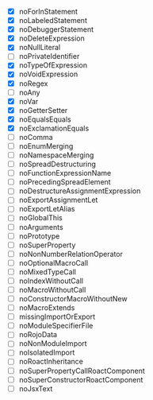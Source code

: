 -   [x] noForInStatement
-   [x] noLabeledStatement
-   [x] noDebuggerStatement
-   [x] noDeleteExpression
-   [x] noNullLiteral
-   [ ] noPrivateIdentifier
-   [x] noTypeOfExpression
-   [x] noVoidExpression
-   [x] noRegex
-   [ ] noAny
-   [x] noVar
-   [x] noGetterSetter
-   [x] noEqualsEquals
-   [x] noExclamationEquals
-   [ ] noComma
-   [ ] noEnumMerging
-   [ ] noNamespaceMerging
-   [ ] noSpreadDestructuring
-   [ ] noFunctionExpressionName
-   [ ] noPrecedingSpreadElement
-   [ ] noDestructureAssignmentExpression
-   [ ] noExportAssignmentLet
-   [ ] noExportLetAlias
-   [ ] noGlobalThis
-   [ ] noArguments
-   [ ] noPrototype
-   [ ] noSuperProperty
-   [ ] noNonNumberRelationOperator
-   [ ] noOptionalMacroCall
-   [ ] noMixedTypeCall
-   [ ] noIndexWithoutCall
-   [ ] noMacroWithoutCall
-   [ ] noConstructorMacroWithoutNew
-   [ ] noMacroExtends
-   [ ] missingImportOrExport
-   [ ] noModuleSpecifierFile
-   [ ] noRojoData
-   [ ] noNonModuleImport
-   [ ] noIsolatedImport
-   [ ] noRoactInheritance
-   [ ] noSuperPropertyCallRoactComponent
-   [ ] noSuperConstructorRoactComponent
-   [ ] noJsxText
